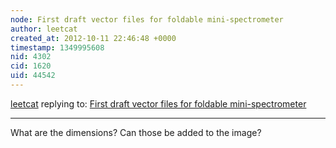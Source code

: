 ```yaml
---
node: First draft vector files for foldable mini-spectrometer
author: leetcat
created_at: 2012-10-11 22:46:48 +0000
timestamp: 1349995608
nid: 4302
cid: 1620
uid: 44542
---
```




[leetcat](../profile/leetcat) replying to: [First draft vector files for foldable mini-spectrometer](../notes/warren/10-10-2012/first-draft-vector-files-foldable-mini-spectrometer)

----
What are the dimensions? Can those be added to the image?
